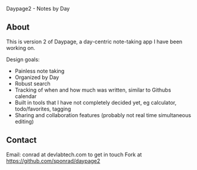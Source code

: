 Daypage2 - Notes by Day

## About

This is version 2 of Daypage, a day-centric note-taking app I have been working on.

Design goals:
* Painless note taking
* Organized by Day
* Robust search
* Tracking of when and how much was written, similar to Githubs calendar
* Built in tools that I have not completely decided yet, eg calculator, todo/favorites, tagging
* Sharing and collaboration features (probably not real time simultaneous editing)

## Contact

Email: conrad at devlabtech.com to get in touch
Fork at https://github.com/sponrad/daypage2

